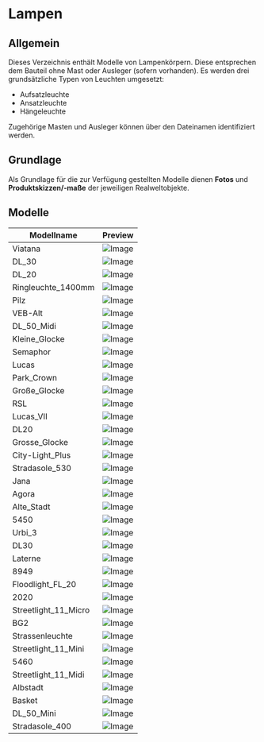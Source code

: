# Lampen
## Allgemein
Dieses Verzeichnis enthält Modelle von Lampenkörpern. Diese entsprechen dem Bauteil ohne Mast oder Ausleger (sofern vorhanden). 
Es werden drei grundsätzliche Typen von Leuchten umgesetzt:
- Aufsatzleuchte
- Ansatzleuchte
- Hängeleuchte

Zugehörige Masten und Ausleger können über den Dateinamen identifiziert werden.

## Grundlage
Als Grundlage für die zur Verfügung gestellten Modelle dienen **Fotos** und **Produktskizzen/-maße** der jeweiligen Realweltobjekte. 
## Modelle 
 | Modellname | Preview | 
 | --- | --- | 
| Viatana |![Image](../../Thumbnails/Lampen/Viatana.jpg)| 
| DL_30 |![Image](../../Thumbnails/Lampen/DL_30.jpg)| 
| DL_20 |![Image](../../Thumbnails/Lampen/DL_20.jpg)| 
| Ringleuchte_1400mm |![Image](../../Thumbnails/Lampen/Ringleuchte_1400mm.jpg)| 
| Pilz |![Image](../../Thumbnails/Lampen/Pilz.jpg)| 
| VEB-Alt |![Image](../../Thumbnails/Lampen/VEB-Alt.jpg)| 
| DL_50_Midi |![Image](../../Thumbnails/Lampen/DL_50_Midi.jpg)| 
| Kleine_Glocke |![Image](../../Thumbnails/Lampen/Kleine_Glocke.jpg)| 
| Semaphor |![Image](../../Thumbnails/Lampen/Semaphor.jpg)| 
| Lucas |![Image](../../Thumbnails/Lampen/Lucas.jpg)| 
| Park_Crown |![Image](../../Thumbnails/Lampen/Park_Crown.jpg)| 
| Große_Glocke |![Image](../../Thumbnails/Lampen/Große_Glocke.jpg)| 
| RSL |![Image](../../Thumbnails/Lampen/RSL.jpg)| 
| Lucas_VII |![Image](../../Thumbnails/Lampen/Lucas_VII.jpg)| 
| DL20 |![Image](../../Thumbnails/Lampen/DL20.jpg)| 
| Grosse_Glocke |![Image](../../Thumbnails/Lampen/Grosse_Glocke.jpg)| 
| City-Light_Plus |![Image](../../Thumbnails/Lampen/City-Light_Plus.jpg)| 
| Stradasole_530 |![Image](../../Thumbnails/Lampen/Stradasole_530.jpg)| 
| Jana |![Image](../../Thumbnails/Lampen/Jana.jpg)| 
| Agora |![Image](../../Thumbnails/Lampen/Agora.jpg)| 
| Alte_Stadt |![Image](../../Thumbnails/Lampen/Alte_Stadt.jpg)| 
| 5450 |![Image](../../Thumbnails/Lampen/5450.jpg)| 
| Urbi_3 |![Image](../../Thumbnails/Lampen/Urbi_3.jpg)| 
| DL30 |![Image](../../Thumbnails/Lampen/DL30.jpg)| 
| Laterne |![Image](../../Thumbnails/Lampen/Laterne.jpg)| 
| 8949 |![Image](../../Thumbnails/Lampen/8949.jpg)| 
| Floodlight_FL_20 |![Image](../../Thumbnails/Lampen/Floodlight_FL_20.jpg)| 
| 2020 |![Image](../../Thumbnails/Lampen/2020.jpg)| 
| Streetlight_11_Micro |![Image](../../Thumbnails/Lampen/Streetlight_11_Micro.jpg)| 
| BG2 |![Image](../../Thumbnails/Lampen/BG2.jpg)| 
| Strassenleuchte |![Image](../../Thumbnails/Lampen/Strassenleuchte.jpg)| 
| Streetlight_11_Mini |![Image](../../Thumbnails/Lampen/Streetlight_11_Mini.jpg)| 
| 5460 |![Image](../../Thumbnails/Lampen/5460.jpg)| 
| Streetlight_11_Midi |![Image](../../Thumbnails/Lampen/Streetlight_11_Midi.jpg)| 
| Albstadt |![Image](../../Thumbnails/Lampen/Albstadt.jpg)| 
| Basket |![Image](../../Thumbnails/Lampen/Basket.jpg)| 
| DL_50_Mini |![Image](../../Thumbnails/Lampen/DL_50_Mini.jpg)| 
| Stradasole_400 |![Image](../../Thumbnails/Lampen/Stradasole_400.jpg)| 
